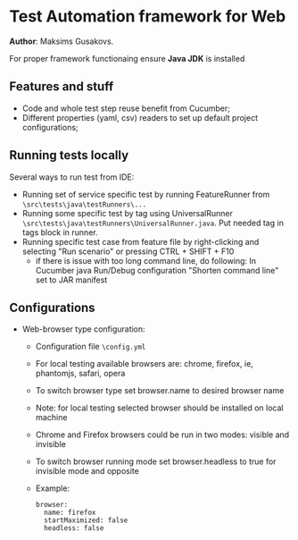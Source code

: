 # Test Automation framework for Web
**Author**: Maksims Gusakovs.

For proper framework functionaing ensure **Java JDK** is installed

## Features and stuff
* Code and whole test step reuse benefit from Cucumber;
* Different properties (yaml, csv) readers to set up default project configurations;

## Running tests locally
Several ways to run test from IDE:
* Running set of service specific test by running FeatureRunner from `\src\tests\java\testRunners\...`
* Running some specific test by tag using UniversalRunner `\src\tests\java\testRunners\UniversalRunner.java`. Put needed tag in tags block in runner.
* Running specific test case from feature file by right-clicking and selecting "Run scenario" or pressing CTRL + SHIFT + F10
    * if there is issue with too long command line, do following:
        In Cucumber java Run/Debug configuration "Shorten command line" set to JAR manifest

## Configurations
* Web-browser type configuration:
    * Configuration file `\config.yml`
    * For local testing available browsers are: chrome, firefox, ie, phantomjs, safari, opera
    * To switch browser type set browser.name to desired browser name
    * Note: for local testing selected browser should be installed on local machine
    * Chrome and Firefox browsers could be run in two modes: visible and invisible
    * To switch browser running mode set browser.headless to true for invisible mode and opposite
    * Example:

          browser:
            name: firefox
            startMaximized: false
            headless: false
